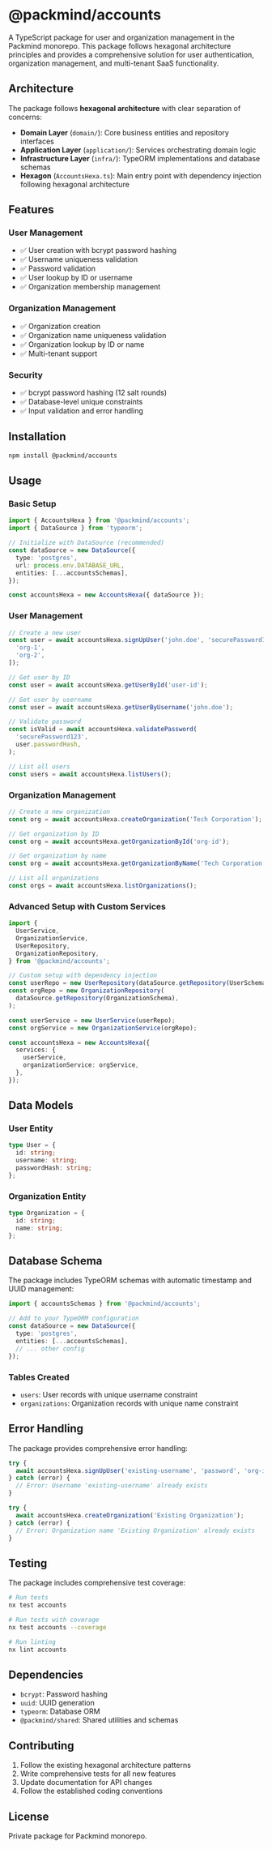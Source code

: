 # @packmind/accounts

A TypeScript package for user and organization management in the Packmind monorepo. This package follows hexagonal architecture principles and provides a comprehensive solution for user authentication, organization management, and multi-tenant SaaS functionality.

## Architecture

The package follows **hexagonal architecture** with clear separation of concerns:

- **Domain Layer** (`domain/`): Core business entities and repository interfaces
- **Application Layer** (`application/`): Services orchestrating domain logic
- **Infrastructure Layer** (`infra/`): TypeORM implementations and database schemas
- **Hexagon** (`AccountsHexa.ts`): Main entry point with dependency injection following hexagonal architecture

## Features

### User Management

- ✅ User creation with bcrypt password hashing
- ✅ Username uniqueness validation
- ✅ Password validation
- ✅ User lookup by ID or username
- ✅ Organization membership management

### Organization Management

- ✅ Organization creation
- ✅ Organization name uniqueness validation
- ✅ Organization lookup by ID or name
- ✅ Multi-tenant support

### Security

- ✅ bcrypt password hashing (12 salt rounds)
- ✅ Database-level unique constraints
- ✅ Input validation and error handling

## Installation

```bash
npm install @packmind/accounts
```

## Usage

### Basic Setup

```typescript
import { AccountsHexa } from '@packmind/accounts';
import { DataSource } from 'typeorm';

// Initialize with DataSource (recommended)
const dataSource = new DataSource({
  type: 'postgres',
  url: process.env.DATABASE_URL,
  entities: [...accountsSchemas],
});

const accountsHexa = new AccountsHexa({ dataSource });
```

### User Management

```typescript
// Create a new user
const user = await accountsHexa.signUpUser('john.doe', 'securePassword123', [
  'org-1',
  'org-2',
]);

// Get user by ID
const user = await accountsHexa.getUserById('user-id');

// Get user by username
const user = await accountsHexa.getUserByUsername('john.doe');

// Validate password
const isValid = await accountsHexa.validatePassword(
  'securePassword123',
  user.passwordHash,
);

// List all users
const users = await accountsHexa.listUsers();
```

### Organization Management

```typescript
// Create a new organization
const org = await accountsHexa.createOrganization('Tech Corporation');

// Get organization by ID
const org = await accountsHexa.getOrganizationById('org-id');

// Get organization by name
const org = await accountsHexa.getOrganizationByName('Tech Corporation');

// List all organizations
const orgs = await accountsHexa.listOrganizations();
```

### Advanced Setup with Custom Services

```typescript
import {
  UserService,
  OrganizationService,
  UserRepository,
  OrganizationRepository,
} from '@packmind/accounts';

// Custom setup with dependency injection
const userRepo = new UserRepository(dataSource.getRepository(UserSchema));
const orgRepo = new OrganizationRepository(
  dataSource.getRepository(OrganizationSchema),
);

const userService = new UserService(userRepo);
const orgService = new OrganizationService(orgRepo);

const accountsHexa = new AccountsHexa({
  services: {
    userService,
    organizationService: orgService,
  },
});
```

## Data Models

### User Entity

```typescript
type User = {
  id: string;
  username: string;
  passwordHash: string;
};
```

### Organization Entity

```typescript
type Organization = {
  id: string;
  name: string;
};
```

## Database Schema

The package includes TypeORM schemas with automatic timestamp and UUID management:

```typescript
import { accountsSchemas } from '@packmind/accounts';

// Add to your TypeORM configuration
const dataSource = new DataSource({
  type: 'postgres',
  entities: [...accountsSchemas],
  // ... other config
});
```

### Tables Created

- `users`: User records with unique username constraint
- `organizations`: Organization records with unique name constraint

## Error Handling

The package provides comprehensive error handling:

```typescript
try {
  await accountsHexa.signUpUser('existing-username', 'password', 'org-id');
} catch (error) {
  // Error: Username 'existing-username' already exists
}

try {
  await accountsHexa.createOrganization('Existing Organization');
} catch (error) {
  // Error: Organization name 'Existing Organization' already exists
}
```

## Testing

The package includes comprehensive test coverage:

```bash
# Run tests
nx test accounts

# Run tests with coverage
nx test accounts --coverage

# Run linting
nx lint accounts
```

## Dependencies

- `bcrypt`: Password hashing
- `uuid`: UUID generation
- `typeorm`: Database ORM
- `@packmind/shared`: Shared utilities and schemas

## Contributing

1. Follow the existing hexagonal architecture patterns
2. Write comprehensive tests for all new features
3. Update documentation for API changes
4. Follow the established coding conventions

## License

Private package for Packmind monorepo.

